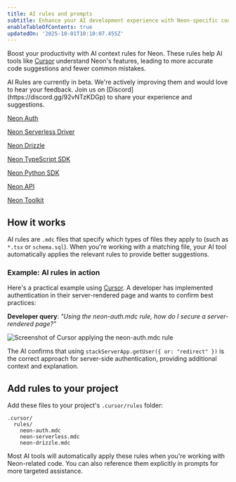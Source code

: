 ```yaml
---
title: AI rules and prompts
subtitle: Enhance your AI development experience with Neon-specific context rules
enableTableOfContents: true
updatedOn: '2025-10-01T10:10:07.455Z'
---
```


Boost your productivity with AI context rules for Neon. These rules help AI tools like [Cursor](https://www.cursor.so/) understand Neon's features, leading to more accurate code suggestions and fewer common mistakes.

<Admonition type="note" title="AI Rules are in Beta">
AI Rules are currently in beta. We're actively improving them and would love to hear your feedback. Join us on [Discord](https://discord.gg/92vNTzKDGp) to share your experience and suggestions.
</Admonition>

<DetailIconCards>

<a href="/docs/ai/ai-rules-neon-auth" description="AI rules for implementing authentication with Neon" icon="lock-landscape">Neon Auth</a>

<a href="/docs/ai/ai-rules-neon-serverless" description="AI rules for serverless database connections" icon="network">Neon Serverless Driver</a>

<a href="/docs/ai/ai-rules-neon-drizzle" description="AI rules for using Drizzle ORM with Neon" icon="drizzle">Neon Drizzle</a>

<a href="/docs/ai/ai-rules-neon-typescript-sdk" description="AI rules for using the Neon TypeScript SDK" icon="code">Neon TypeScript SDK</a>

<a href="/docs/ai/ai-rules-neon-python-sdk" description="AI rules for using the Neon Python SDK" icon="code">Neon Python SDK</a>

<a href="/docs/ai/ai-rules-neon-api" description="AI rules for using the Neon API" icon="code">Neon API</a>

<a href="/docs/ai/ai-rules-neon-toolkit" description="AI rules for using the Neon Toolkit" icon="database">Neon Toolkit</a>

</DetailIconCards>

## How it works

AI rules are `.mdc` files that specify which types of files they apply to (such as `*.tsx` or `schema.sql`). When you're working with a matching file, your AI tool automatically applies the relevant rules to provide better suggestions.

### Example: AI rules in action

Here's a practical example using [Cursor](https://www.cursor.so). A developer has implemented authentication in their server-rendered page and wants to confirm best practices:

**Developer query**: _"Using the neon-auth.mdc rule, how do I secure a server-rendered page?"_

![Screenshot of Cursor applying the neon-auth.mdc rule](/docs/ai/ai-rules.png)

The AI confirms that using `stackServerApp.getUser({ or: "redirect" })` is the correct approach for server-side authentication, providing additional context and explanation.

## Add rules to your project

Add these files to your project's `.cursor/rules` folder:

```text
.cursor/
  rules/
    neon-auth.mdc
    neon-serverless.mdc
    neon-drizzle.mdc
```

Most AI tools will automatically apply these rules when you're working with Neon-related code. You can also reference them explicitly in prompts for more targeted assistance.
